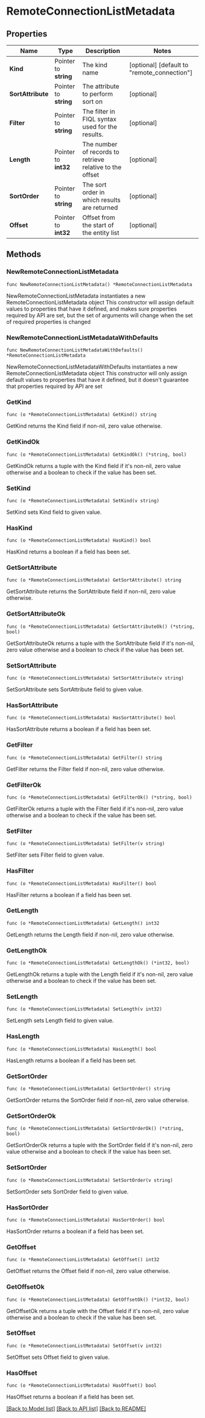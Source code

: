 # RemoteConnectionListMetadata

## Properties

Name | Type | Description | Notes
------------ | ------------- | ------------- | -------------
**Kind** | Pointer to **string** | The kind name | [optional] [default to "remote_connection"]
**SortAttribute** | Pointer to **string** | The attribute to perform sort on | [optional] 
**Filter** | Pointer to **string** | The filter in FIQL syntax used for the results. | [optional] 
**Length** | Pointer to **int32** | The number of records to retrieve relative to the offset | [optional] 
**SortOrder** | Pointer to **string** | The sort order in which results are returned | [optional] 
**Offset** | Pointer to **int32** | Offset from the start of the entity list | [optional] 

## Methods

### NewRemoteConnectionListMetadata

`func NewRemoteConnectionListMetadata() *RemoteConnectionListMetadata`

NewRemoteConnectionListMetadata instantiates a new RemoteConnectionListMetadata object
This constructor will assign default values to properties that have it defined,
and makes sure properties required by API are set, but the set of arguments
will change when the set of required properties is changed

### NewRemoteConnectionListMetadataWithDefaults

`func NewRemoteConnectionListMetadataWithDefaults() *RemoteConnectionListMetadata`

NewRemoteConnectionListMetadataWithDefaults instantiates a new RemoteConnectionListMetadata object
This constructor will only assign default values to properties that have it defined,
but it doesn't guarantee that properties required by API are set

### GetKind

`func (o *RemoteConnectionListMetadata) GetKind() string`

GetKind returns the Kind field if non-nil, zero value otherwise.

### GetKindOk

`func (o *RemoteConnectionListMetadata) GetKindOk() (*string, bool)`

GetKindOk returns a tuple with the Kind field if it's non-nil, zero value otherwise
and a boolean to check if the value has been set.

### SetKind

`func (o *RemoteConnectionListMetadata) SetKind(v string)`

SetKind sets Kind field to given value.

### HasKind

`func (o *RemoteConnectionListMetadata) HasKind() bool`

HasKind returns a boolean if a field has been set.

### GetSortAttribute

`func (o *RemoteConnectionListMetadata) GetSortAttribute() string`

GetSortAttribute returns the SortAttribute field if non-nil, zero value otherwise.

### GetSortAttributeOk

`func (o *RemoteConnectionListMetadata) GetSortAttributeOk() (*string, bool)`

GetSortAttributeOk returns a tuple with the SortAttribute field if it's non-nil, zero value otherwise
and a boolean to check if the value has been set.

### SetSortAttribute

`func (o *RemoteConnectionListMetadata) SetSortAttribute(v string)`

SetSortAttribute sets SortAttribute field to given value.

### HasSortAttribute

`func (o *RemoteConnectionListMetadata) HasSortAttribute() bool`

HasSortAttribute returns a boolean if a field has been set.

### GetFilter

`func (o *RemoteConnectionListMetadata) GetFilter() string`

GetFilter returns the Filter field if non-nil, zero value otherwise.

### GetFilterOk

`func (o *RemoteConnectionListMetadata) GetFilterOk() (*string, bool)`

GetFilterOk returns a tuple with the Filter field if it's non-nil, zero value otherwise
and a boolean to check if the value has been set.

### SetFilter

`func (o *RemoteConnectionListMetadata) SetFilter(v string)`

SetFilter sets Filter field to given value.

### HasFilter

`func (o *RemoteConnectionListMetadata) HasFilter() bool`

HasFilter returns a boolean if a field has been set.

### GetLength

`func (o *RemoteConnectionListMetadata) GetLength() int32`

GetLength returns the Length field if non-nil, zero value otherwise.

### GetLengthOk

`func (o *RemoteConnectionListMetadata) GetLengthOk() (*int32, bool)`

GetLengthOk returns a tuple with the Length field if it's non-nil, zero value otherwise
and a boolean to check if the value has been set.

### SetLength

`func (o *RemoteConnectionListMetadata) SetLength(v int32)`

SetLength sets Length field to given value.

### HasLength

`func (o *RemoteConnectionListMetadata) HasLength() bool`

HasLength returns a boolean if a field has been set.

### GetSortOrder

`func (o *RemoteConnectionListMetadata) GetSortOrder() string`

GetSortOrder returns the SortOrder field if non-nil, zero value otherwise.

### GetSortOrderOk

`func (o *RemoteConnectionListMetadata) GetSortOrderOk() (*string, bool)`

GetSortOrderOk returns a tuple with the SortOrder field if it's non-nil, zero value otherwise
and a boolean to check if the value has been set.

### SetSortOrder

`func (o *RemoteConnectionListMetadata) SetSortOrder(v string)`

SetSortOrder sets SortOrder field to given value.

### HasSortOrder

`func (o *RemoteConnectionListMetadata) HasSortOrder() bool`

HasSortOrder returns a boolean if a field has been set.

### GetOffset

`func (o *RemoteConnectionListMetadata) GetOffset() int32`

GetOffset returns the Offset field if non-nil, zero value otherwise.

### GetOffsetOk

`func (o *RemoteConnectionListMetadata) GetOffsetOk() (*int32, bool)`

GetOffsetOk returns a tuple with the Offset field if it's non-nil, zero value otherwise
and a boolean to check if the value has been set.

### SetOffset

`func (o *RemoteConnectionListMetadata) SetOffset(v int32)`

SetOffset sets Offset field to given value.

### HasOffset

`func (o *RemoteConnectionListMetadata) HasOffset() bool`

HasOffset returns a boolean if a field has been set.


[[Back to Model list]](../README.md#documentation-for-models) [[Back to API list]](../README.md#documentation-for-api-endpoints) [[Back to README]](../README.md)


